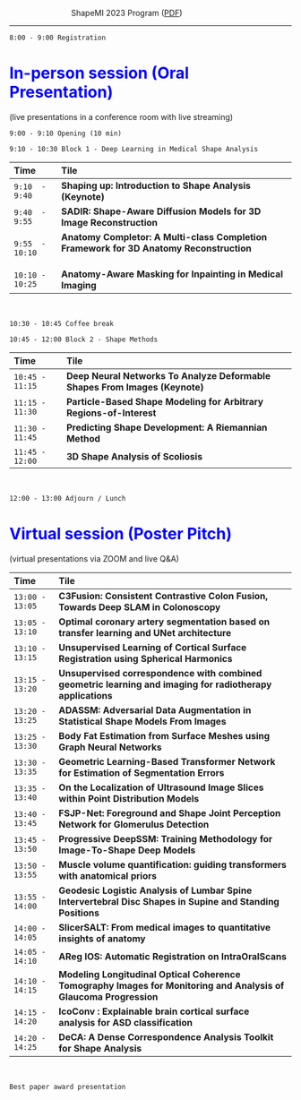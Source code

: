 &nbsp;&nbsp;&nbsp;&nbsp;&nbsp;&nbsp;&nbsp;&nbsp;&nbsp; &nbsp; &nbsp; &nbsp; &nbsp;&nbsp;&nbsp; &nbsp; &nbsp; &nbsp; &nbsp; ShapeMI 2023 Program ([PDF](https://jianningli.me/pdfs/program.pdf))

---

 ```8:00 - 9:00 Registration```

# <span style="color:blue">In-person session (Oral Presentation) </span> <br>
(live presentations in a conference room with live streaming)

```9:00 - 9:10 Opening (10 min) ```

```9:10 - 10:30 Block 1 - Deep Learning in Medical Shape Analysis```


| Time   |     Tile    |
|:--------------|:-----------------------------------|
| ```9:10  - 9:40```  |     **Shaping up: Introduction to Shape Analysis (Keynote)**      |
| ```9:40  - 9:55```  | **SADIR: Shape-Aware Diffusion Models for 3D Image Reconstruction**                     |   
| ```9:55  - 10:10``` | **Anatomy Completor: A Multi-class Completion Framework for 3D Anatomy Reconstruction** &nbsp;&nbsp;&nbsp;&nbsp;&nbsp;&nbsp;&nbsp;&nbsp;&nbsp;&nbsp;&nbsp;&nbsp;&nbsp;&nbsp;&nbsp;&nbsp;&nbsp;&nbsp; |  
| ```10:10 - 10:25``` | **Anatomy-Aware Masking for Inpainting in Medical Imaging**                             |   

<br>

```10:30 - 10:45 Coffee break```
<br>

```10:45 - 12:00 Block 2 - Shape Methods```

| Time   |      Tile    |
|:--------------|:-----------------------------------|
| ```10:45 - 11:15``` | **Deep Neural Networks To Analyze Deformable Shapes From Images (Keynote)**             | 
| ```11:15 - 11:30``` | **Particle-Based Shape Modeling for Arbitrary Regions-of-Interest**   |
| ```11:30 - 11:45``` | **Predicting Shape Development: A Riemannian Method**                 | 
| ```11:45 - 12:00``` | **3D Shape Analysis of Scoliosis**                                    | 

<br>

```12:00 - 13:00 Adjourn / Lunch```

# <span style="color:blue">Virtual session (Poster Pitch) </span> <br>
(virtual presentations via ZOOM and live Q&A)

| Time   |      Tile    &nbsp; &nbsp; &nbsp; &nbsp; &nbsp;&nbsp; &nbsp; &nbsp; &nbsp; &nbsp;&nbsp; &nbsp; &nbsp; &nbsp; &nbsp;&nbsp; &nbsp; &nbsp; &nbsp; &nbsp;    | 
|:--------------|:--------------------------------------------------------------------------|
| ```13:00 - 13:05``` | **C3Fusion: Consistent Contrastive Colon Fusion, Towards Deep SLAM in Colonoscopy**              |
| ```13:05 - 13:10``` | **Optimal coronary artery segmentation based on transfer learning and UNet architecture**   |  
| ```13:10 - 13:15``` | **Unsupervised Learning of Cortical Surface Registration using Spherical Harmonics**                  |   
| ```13:15 - 13:20``` | **Unsupervised correspondence with combined geometric learning and imaging for radiotherapy applications**   |    
| ```13:20 - 13:25``` | **ADASSM: Adversarial Data Augmentation in Statistical Shape Models From Images**                                     |    
| ```13:25 - 13:30``` | **Body Fat Estimation from Surface Meshes using Graph Neural Networks**                                     |   
| ```13:30 - 13:35``` | **Geometric Learning-Based Transformer Network for Estimation of Segmentation Errors**                                     |  
| ```13:35 - 13:40``` | **On the Localization of Ultrasound Image Slices within Point Distribution Models**                                     |   
| ```13:40 - 13:45``` | **FSJP-Net: Foreground and Shape Joint Perception Network for Glomerulus Detection**                                     |  
| ```13:45 - 13:50``` | **Progressive DeepSSM: Training Methodology for Image-To-Shape Deep Models**                                     |   
| ```13:50 - 13:55``` | **Muscle volume quantification: guiding transformers with anatomical priors**                                     |   
| ```13:55 - 14:00``` | **Geodesic Logistic Analysis of Lumbar Spine Intervertebral Disc Shapes in Supine and Standing Positions**                                     |   
| ```14:00 - 14:05``` | **SlicerSALT: From medical images to quantitative insights of anatomy**                                     | 
| ```14:05 - 14:10``` | **AReg IOS: Automatic Registration on IntraOralScans**                                     |   
| ```14:10 - 14:15``` | **Modeling Longitudinal Optical Coherence Tomography Images for Monitoring and Analysis of Glaucoma Progression**  |   
| ```14:15 - 14:20``` | **IcoConv : Explainable brain cortical surface analysis for ASD classification**     | 
| ```14:20 - 14:25``` | **DeCA: A Dense Correspondence Analysis Toolkit for Shape Analysis**     | 

<br>

 ```Best paper award presentation```
